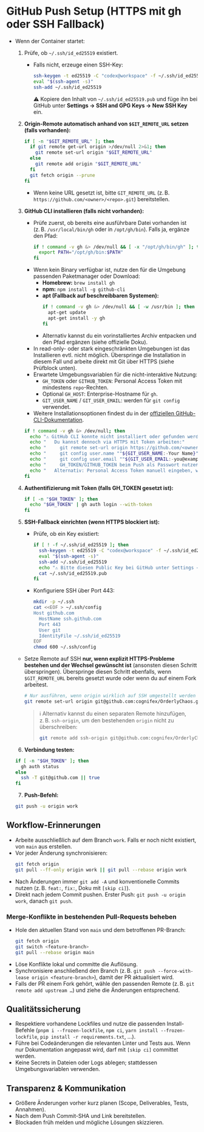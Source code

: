 # GitHub Push Setup (HTTPS mit gh oder SSH Fallback)

- Wenn der Container startet:

  1. Prüfe, ob `~/.ssh/id_ed25519` existiert.
     - Falls nicht, erzeuge einen SSH-Key:
       ```bash
       ssh-keygen -t ed25519 -C "codex@workspace" -f ~/.ssh/id_ed25519 -N ""
       eval "$(ssh-agent -s)"
       ssh-add ~/.ssh/id_ed25519
       ```
       ⚠️ Kopiere den Inhalt von `~/.ssh/id_ed25519.pub` und füge ihn bei GitHub unter
       **Settings → SSH and GPG Keys → New SSH Key** ein.

  2. **Origin-Remote automatisch anhand von `$GIT_REMOTE_URL` setzen (falls vorhanden):**
     ```bash
     if [ -n "$GIT_REMOTE_URL" ]; then
       if git remote get-url origin >/dev/null 2>&1; then
         git remote set-url origin "$GIT_REMOTE_URL"
       else
         git remote add origin "$GIT_REMOTE_URL"
       fi
       git fetch origin --prune
     fi
     ```

     - Wenn keine URL gesetzt ist, bitte `GIT_REMOTE_URL` (z. B. `https://github.com/<owner>/<repo>.git`) bereitstellen.

  3. **GitHub CLI installieren (falls nicht vorhanden):**
     - Prüfe zuerst, ob bereits eine ausführbare Datei vorhanden ist (z. B. `/usr/local/bin/gh` oder in `/opt/gh/bin`). Falls ja, ergänze den Pfad:
       ```bash
       if ! command -v gh &> /dev/null && [ -x "/opt/gh/bin/gh" ]; then
         export PATH="/opt/gh/bin:$PATH"
       fi
       ```
     - Wenn kein Binary verfügbar ist, nutze den für die Umgebung passenden Paketmanager oder Download:
       - **Homebrew:** `brew install gh`
       - **npm:** `npm install -g github-cli`
       - **apt (Fallback auf beschreibbaren Systemen):**
         ```bash
         if ! command -v gh &> /dev/null && [ -w /usr/bin ]; then
           apt-get update
           apt-get install -y gh
         fi
         ```
       - Alternativ kannst du ein vorinstalliertes Archiv entpacken und den Pfad ergänzen (siehe offizielle Doku).
     - In read-only- oder stark eingeschränkten Umgebungen ist das Installieren evtl. nicht möglich. Überspringe die Installation in diesem Fall und arbeite direkt mit Git über HTTPS (siehe Prüfblock unten).
     - Erwartete Umgebungsvariablen für die nicht-interaktive Nutzung:
       - `GH_TOKEN` oder `GITHUB_TOKEN`: Personal Access Token mit mindestens `repo`-Rechten.
       - Optional `GH_HOST`: Enterprise-Hostname für `gh`.
       - `GIT_USER_NAME` / `GIT_USER_EMAIL`: werden für `git config` verwendet.
     - Weitere Installationsoptionen findest du in der [offiziellen GitHub-CLI-Dokumentation](https://cli.github.com/manual/installation).

     ```bash
     if ! command -v gh &> /dev/null; then
       echo "⚠️ GitHub CLI konnte nicht installiert oder gefunden werden."
       echo "   Du kannst dennoch via HTTPS mit Token arbeiten:"
       echo "     git remote set-url origin https://github.com/<owner>/<repo>.git"
       echo "     git config user.name ""${GIT_USER_NAME:-Your Name}"""
       echo "     git config user.email ""${GIT_USER_EMAIL:-you@example.com}"""
       echo "     GH_TOKEN/GITHUB_TOKEN beim Push als Passwort nutzen (z. B. git push https://x-access-token:${GH_TOKEN:-<PAT>}@github.com/<owner>/<repo>.git work)."
       echo "   Alternativ: Personal Access Token manuell eingeben, wenn Git nach Credentials fragt."
     fi
     ```

  4. **Authentifizierung mit Token (falls GH_TOKEN gesetzt ist):**
     ```bash
     if [ -n "$GH_TOKEN" ]; then
       echo "$GH_TOKEN" | gh auth login --with-token
     fi
     ```

  5. **SSH-Fallback einrichten (wenn HTTPS blockiert ist):**
     - Prüfe, ob ein Key existiert:
       ```bash
       if [ ! -f ~/.ssh/id_ed25519 ]; then
         ssh-keygen -t ed25519 -C "codex@workspace" -f ~/.ssh/id_ed25519 -N ""
         eval "$(ssh-agent -s)"
         ssh-add ~/.ssh/id_ed25519
         echo "⚠️ Bitte diesen Public Key bei GitHub unter Settings → SSH and GPG Keys einfügen:"
         cat ~/.ssh/id_ed25519.pub
       fi
       ```

     - Konfiguriere SSH über Port 443:
       ```bash
       mkdir -p ~/.ssh
       cat <<EOF > ~/.ssh/config
       Host github.com
         HostName ssh.github.com
         Port 443
         User git
         IdentityFile ~/.ssh/id_ed25519
       EOF
       chmod 600 ~/.ssh/config
       ```

    - Setze Remote auf SSH **nur, wenn explizit HTTPS-Probleme bestehen und der Wechsel gewünscht ist** (ansonsten diesen Schritt überspringen). Überspringe diesen Schritt ebenfalls, wenn `$GIT_REMOTE_URL` bereits gesetzt wurde oder wenn du auf einem Fork arbeitest.
      ```bash
      # Nur ausführen, wenn origin wirklich auf SSH umgestellt werden soll
      git remote set-url origin git@github.com:cognifex/OrderlyChaos.git
      ```

      > ℹ️ Alternativ kannst du einen separaten Remote hinzufügen, z. B. `ssh-origin`, um den bestehenden `origin` nicht zu überschreiben:
      > ```bash
      > git remote add ssh-origin git@github.com:cognifex/OrderlyChaos.git
      > ```

  6. **Verbindung testen:**
  ```bash
  if [ -n "$GH_TOKEN" ]; then
    gh auth status
  else
    ssh -T git@github.com || true
  fi
  ```

  7. **Push-Befehl:**
  ```bash
  git push -u origin work
  ```

## Workflow-Erinnerungen

- Arbeite ausschließlich auf dem Branch `work`. Falls er noch nicht existiert, von `main` aus erstellen.
- Vor jeder Änderung synchronisieren:
  ```bash
  git fetch origin
  git pull --ff-only origin work || git pull --rebase origin work
  ```
- Nach Änderungen immer `git add -A` und konventionelle Commits nutzen (z. B. `feat:`, `fix:`, Doku mit `[skip ci]`).
- Direkt nach jedem Commit pushen. Erster Push: `git push -u origin work`, danach `git push`.

### Merge-Konflikte in bestehenden Pull-Requests beheben

- Hole den aktuellen Stand von `main` und dem betroffenen PR-Branch:
  ```bash
  git fetch origin
  git switch <feature-branch>
  git pull --rebase origin main
  ```
- Löse Konflikte lokal und committe die Auflösung.
- Synchronisiere anschließend den Branch (z. B. `git push --force-with-lease origin <feature-branch>`), damit der PR aktualisiert wird.
- Falls der PR einem Fork gehört, wähle den passenden Remote (z. B. `git remote add upstream …`) und ziehe die Änderungen entsprechend.

## Qualitätssicherung

- Respektiere vorhandene Lockfiles und nutze die passenden Install-Befehle (`pnpm i --frozen-lockfile`, `npm ci`, `yarn install --frozen-lockfile`, `pip install -r requirements.txt`, …).
- Führe bei Codeänderungen die relevanten Linter und Tests aus. Wenn nur Dokumentation angepasst wird, darf mit `[skip ci]` committet werden.
- Keine Secrets in Dateien oder Logs ablegen; stattdessen Umgebungsvariablen verwenden.

## Transparenz & Kommunikation

- Größere Änderungen vorher kurz planen (Scope, Deliverables, Tests, Annahmen).
- Nach dem Push Commit-SHA und Link bereitstellen.
- Blockaden früh melden und mögliche Lösungen skizzieren.
